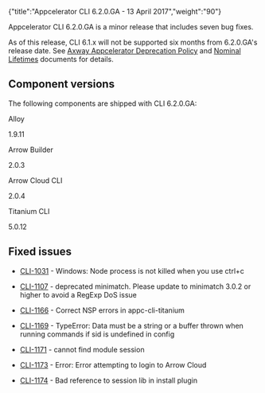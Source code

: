 {"title":"Appcelerator CLI 6.2.0.GA - 13 April 2017","weight":"90"} 

Appcelerator CLI 6.2.0.GA is a minor release that includes seven bug fixes.

As of this release, CLI 6.1.x will not be supported six months from 6.2.0.GA's release date. See [Axway Appcelerator Deprecation Policy](/docs/appc/AMPLIFY_Appcelerator_Services_Overview/Axway_Appcelerator_Deprecation_Policy/) and [Nominal Lifetimes](/docs/appc/AMPLIFY_Appcelerator_Services_Overview/Axway_Appcelerator_Product_Lifecycle/#NominalLifetimes) documents for details.

## Component versions

The following components are shipped with CLI 6.2.0.GA:

Alloy

1.9.11

Arrow Builder

2.0.3

Arrow Cloud CLI

2.0.4

Titanium CLI

5.0.12

## Fixed issues

*   [CLI-1031](https://jira.appcelerator.org/browse/CLI-1031) - Windows: Node process is not killed when you use ctrl+c
    
*   [CLI-1107](https://jira.appcelerator.org/browse/CLI-1107) - deprecated minimatch. Please update to minimatch 3.0.2 or higher to avoid a RegExp DoS issue
    
*   [CLI-1166](https://jira.appcelerator.org/browse/CLI-1166) - Correct NSP errors in appc-cli-titanium
    
*   [CLI-1169](https://jira.appcelerator.org/browse/CLI-1169) - TypeError: Data must be a string or a buffer thrown when running commands if sid is undefined in config
    
*   [CLI-1171](https://jira.appcelerator.org/browse/CLI-1171) - cannot find module session
    
*   [CLI-1173](https://jira.appcelerator.org/browse/CLI-1173) - Error: Error attempting to login to Arrow Cloud
    
*   [CLI-1174](https://jira.appcelerator.org/browse/CLI-1174) - Bad reference to session lib in install plugin